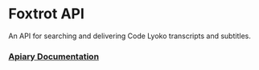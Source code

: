 # Foxtrot API

An API for searching and delivering Code Lyoko transcripts and subtitles.

### [Apiary Documentation](https://foxtrotapi.docs.apiary.io)
